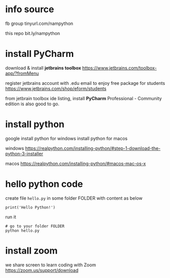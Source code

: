 # info source
fb group
tinyurl.com/nampython

this repo
bit.ly/nampython


# install PyCharm 
download & install **jetbrains toolbox**
https://www.jetbrains.com/toolbox-app/?fromMenu

register jetbrains account with .edu email to enjoy free package for students
https://www.jetbrains.com/shop/eform/students

from jetbrain toolbox ide listing, install **PyCharm** Professional - Community edition is also good to go.


# install python
google
install python for windows
install python for macos

windows
https://realpython.com/installing-python/#step-1-download-the-python-3-installer

macos
https://realpython.com/installing-python/#macos-mac-os-x


# hello python code
create file `hello.py` in some folder FOLDER with content as below
```
print('Hello Python!')
```
run it 
```
# go to your folder FOLDER
python hello.py
```

# install zoom
we share screen to learn coding with Zoom
https://zoom.us/support/download
